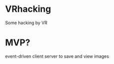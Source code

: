 VRhacking
=========

Some hacking by VR

MVP?
====
event-driven client server to save and view images
